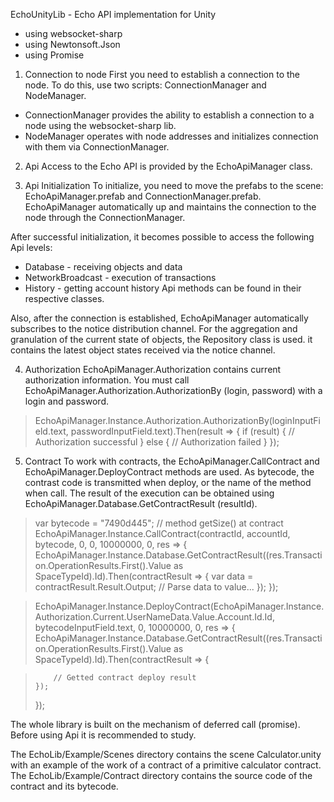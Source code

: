 EchoUnityLib - Echo API implementation for Unity

*  using websocket-sharp
*  using Newtonsoft.Json
*  using Promise


1.   Connection to node
First you need to establish a connection to the node. To do this, use two scripts: ConnectionManager and NodeManager.
- ConnectionManager provides the ability to establish a connection to a node using the websocket-sharp lib.
- NodeManager operates with node addresses and initializes connection with them via ConnectionManager.


2.  Api
Access to the Echo API is provided by the EchoApiManager class.

3. Api Initialization
To initialize, you need to move the prefabs to the scene: EchoApiManager.prefab and ConnectionManager.prefab. EchoApiManager automatically up and maintains the connection to the node through the ConnectionManager.

After successful initialization, it becomes possible to access the following Api levels:
- Database - receiving objects and data
- NetworkBroadcast - execution of transactions
- History - getting account history
Api methods can be found in their respective classes.

Also, after the connection is established, EchoApiManager automatically subscribes to the notice distribution channel. For the aggregation and granulation of the current state of objects, the Repository class is used. it contains the latest object states received via the notice channel.

4. Authorization
EchoApiManager.Authorization contains current authorization information. You must call EchoApiManager.Authorization.AuthorizationBy (login, password) with a login and password.

> EchoApiManager.Instance.Authorization.AuthorizationBy(loginInputField.text, passwordInputField.text).Then(result =>
> {
>     if (result)
>     {
>         // Authorization successful
>     }
>     else
>     {
>         // Authorization failed
>     }
> });

5. Contract
To work with contracts, the EchoApiManager.CallContract and EchoApiManager.DeployContract methods are used. As bytecode, the contrast code is transmitted when deploy, or the name of the method when call. The result of the execution can be obtained using EchoApiManager.Database.GetContractResult (resultId).

>  
> var bytecode = "7490d445"; // method getSize() at contract
> EchoApiManager.Instance.CallContract(contractId, accountId, bytecode, 0, 0, 10000000, 0, res =>
> {
>     EchoApiManager.Instance.Database.GetContractResult((res.Transaction.OperationResults.First().Value as SpaceTypeId).Id).Then(contractResult =>
>     {
>         var data = contractResult.Result.Output;
>         // Parse data to value...
>     });
> });
>  

>  
> EchoApiManager.Instance.DeployContract(EchoApiManager.Instance.Authorization.Current.UserNameData.Value.Account.Id.Id, bytecodeInputField.text, 0, 10000000, 0, res =>
> {
>     EchoApiManager.Instance.Database.GetContractResult((res.Transaction.OperationResults.First().Value as SpaceTypeId).Id).Then(contractResult =>
>     {

>         // Getted contract deploy result
>     });
> });
>  

The whole library is built on the mechanism of deferred call (promise). Before using Api it is recommended to study.

The EchoLib/Example/Scenes directory contains the scene Calculator.unity with an example of the work of a contract of a primitive calculator contract. The EchoLib/Example/Contract directory contains the source code of the contract and its bytecode.